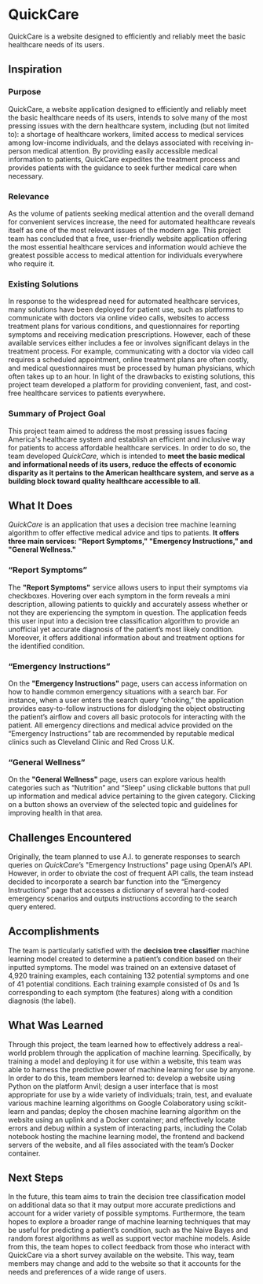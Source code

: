 # QuickCare
QuickCare is a website designed to efficiently and reliably meet the basic healthcare needs of its users. 


## Inspiration

### Purpose
QuickCare, a website application designed to efficiently and reliably meet the basic
healthcare needs of its users, intends to solve many of the most pressing issues with the dern
healthcare system, including (but not limited to): a shortage of healthcare workers, limited access
to medical services among low-income individuals, and the delays associated with receiving
in-person medical attention. By providing easily accessible medical information to patients,
QuickCare expedites the treatment process and provides patients with the guidance to seek
further medical care when necessary.

### Relevance
As the volume of patients seeking medical attention and the overall demand for
convenient services increase, the need for automated healthcare reveals itself as one of the most
relevant issues of the modern age. This project team has concluded that a free, user-friendly
website application offering the most essential healthcare services and information would
achieve the greatest possible access to medical attention for individuals everywhere who require
it.

### Existing Solutions
In response to the widespread need for automated healthcare services, many solutions
have been deployed for patient use, such as platforms to communicate with doctors via online
video calls, websites to access treatment plans for various conditions, and questionnaires for
reporting symptoms and receiving medication prescriptions. However, each of these available
services either includes a fee or involves significant delays in the treatment process. For example, 
communicating with a doctor via video call requires a scheduled appointment, online
treatment plans are often costly, and medical questionnaires must be processed by human
physicians, which often takes up to an hour. In light of the drawbacks to existing solutions, this
project team developed a platform for providing convenient, fast, and cost-free
healthcare services to patients everywhere.

### Summary of Project Goal
This project team aimed to address the most pressing issues facing America's healthcare system and establish 
an efficient and inclusive way for patients to access affordable healthcare services. In order to do so, the team 
developed _QuickCare_, which is intended to **meet the basic medical and informational needs of its users, reduce 
the effects of economic disparity as it pertains to the American healthcare system, and serve as a building block 
toward quality healthcare accessible to all.**


## What It Does

_QuickCare_ is an application that uses a decision tree machine learning algorithm to offer effective medical 
advice and tips to patients. **It offers three main services: "Report Symptoms," "Emergency Instructions," and 
"General Wellness."**

### “Report Symptoms”
The **"Report Symptoms"** service allows users to input their symptoms via checkboxes. Hovering over each 
symptom in the form reveals a mini description, allowing patients to quickly and accurately assess whether 
or not they are experiencing the symptom in question. The application feeds this user input into a decision 
tree classification algorithm to provide an unofficial yet accurate diagnosis of the patient’s most likely 
condition. Moreover, it offers additional information about and treatment options for the identified condition. 

### “Emergency Instructions”
On the **"Emergency Instructions"** page, users can access information on how to handle common emergency situations 
with a search bar. For instance, when a user enters the search query “choking,” the application provides easy-to-follow 
instructions for dislodging the object obstructing the patient’s airflow and covers all basic protocols for interacting 
with the patient. All emergency directions and medical advice provided on the “Emergency Instructions” tab are recommended 
by reputable medical clinics such as Cleveland Clinic and Red Cross U.K. 

### “General Wellness”
On the **"General Wellness"** page, users can explore various health categories such as “Nutrition” and “Sleep” using 
clickable buttons that pull up information and medical advice pertaining to the given category. Clicking on a button shows 
an overview of the selected topic and guidelines for improving health in that area. 


## Challenges Encountered
Originally, the team planned to use A.I. to generate responses to search queries on _QuickCare_’s "Emergency Instructions" 
page using OpenAI’s API. However, in order to obviate the cost of frequent API calls, the team instead decided to incorporate 
a search bar function into the “Emergency Instructions” page that accesses a dictionary of several hard-coded emergency 
scenarios and outputs instructions according to the search query entered. 


## Accomplishments 
The team is particularly satisfied with the **decision tree classifier** machine learning model created to determine a patient’s 
condition based on their inputted symptoms. The model was trained on an extensive dataset of 4,920 training examples, each 
containing 132 potential symptoms and one of 41 potential conditions. Each training example consisted of 0s and 1s corresponding 
to each symptom (the features) along with a condition diagnosis (the label). 


## What Was Learned
Through this project, the team learned how to effectively address a real-world problem through the application of machine learning. 
Specifically, by training a model and deploying it for use within a website, this team was able to harness the predictive power of 
machine learning for use by anyone. In order to do this, team members learned to: develop a website using Python on the platform Anvil; 
design a user interface that is most appropriate for use by a wide variety of individuals; train, test, and evaluate various machine 
learning algorithms on Google Colaboratory using scikit-learn and pandas; deploy the chosen machine learning algorithm on the website 
using an uplink and a Docker container; and effectively locate errors and debug within a system of interacting parts, including the 
Colab notebook hosting the machine learning model, the frontend and backend servers of the website, and all files associated with the 
team’s Docker container. 


## Next Steps
In the future, this team aims to train the decision tree classification model on additional data so that it may output more 
accurate predictions and account for a wider variety of possible symptoms. Furthermore, the team hopes to explore a broader range 
of machine learning techniques that may be useful for predicting a patient’s condition, such as the Naive Bayes and random forest 
algorithms as well as support vector machine models. Aside from this, the team hopes to collect feedback from those who interact with 
QuickCare via a short survey available on the website. This way, team members may change and add to the website so that it accounts for 
the needs and preferences of a wide range of users. 

